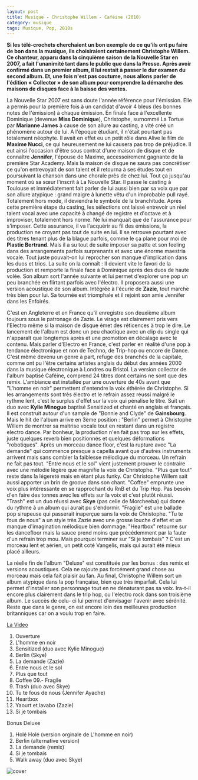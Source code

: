 ```yaml
---
layout: post
title: Musique - Christophe Willem - Caféine (2010)
category: musique
tags: Musique, Pop, 2010s
---
```


**Si les télé-crochets cherchaient un bon exemple de ce qu'ils ont pu faire de bon dans la musique, ils choisiraient certainement Christophe Willem. Ce chanteur, apparu dans la cinquième saison de la Nouvelle Star en 2007, a fait l'unanimité tant dans le public que dans la Presse. Après avoir confirmé dans un premier album, il lui restait à passer le dur examen du second album. Et, une fois n'est pas coutume, nous allons parler de l'édition « Collector » de son album pour comprendre la démarche des maisons de disques face à la baisse des ventes.**


La Nouvelle Star 2007 est sans doute l'année référence pour l'émission. Elle a permis pour la première fois à un candidat d'avoir 4 bleus (les bonnes notes de l'émission) à chaque émission. En finale face à l'excellente Dominique (devenue **Miss Dominique**), Christophe, surnommé La Tortue par **Marianne James** à cause de son allure au casting, a vité créé un phénomène autour de lui. A l'époque étudiant, il n'était pourtant pas totalement néophyte. Il avait en effet eu un petit rôle dans Alive le film de **Maxime Nucci**, ce qui heureusement ne lui causera pas trop de préjudice. Il eut ainsi l'occasion d'être sous contrat d'une maison de disque et de connaître **Jennifer**, l'épouse de Maxime, accessoirement gagnante de la première Star Academy. Mais la maison de disque ne saura pas concrétiser ce qu'on entrevoyait de son talent et il retourna à ses études tout en poursuivant la chanson dans une chorale près de chez lui. Tout ça jusqu'au moment où sa sœur l'inscrit à La Nouvelle Star. Il passe le casting à Toulouse et immédiatement fait parler de lui aussi bien par sa voix que par son allure atypique : grand maigre à lunette vêtu d'un improbable pull rayé. Totalement hors mode, il deviendra le symbole de la branchitude. Après cette première étape du casting, les sélections ont laissé entrevoir un réel talent vocal avec une capacité à changé de registre et d'octave et à improviser, totalement hors norme. Ne lui manquait que de l'assurance pour s'imposer. Cette assurance, il va l'acquérir au fil des émissions, la production ne croyant pas tout de suite en lui. Il se retrouve pourtant avec des titres tenant plus de la blague parfois, comme le ça plane pour moi de **Plastic Bertrand**. Mais il a su tout de suite imposer sa patte et son feeling dans des arrangements parfois surprenants et avec une énorme maestria vocale. Tout juste pouvait-on lui reprocher son manque d'implication dans les duos et trios. La suite on la connaît : Il devient vite le favori de la production et remporte la finale face à Dominique après des duos de haute volée. Son album sort l'année suivante et lui permet d'explorer une pop un peu branchée en flirtant parfois avec l'électro. Il proposera aussi une version acoustique de son album. Intégrée à l'écurie de **Zazie**, tout marche très bien pour lui. Sa tournée est triomphale et il rejoint son amie Jennifer dans les Enfoirés.

C'est en Angleterre et en France qu'il enregistre son deuxième album toujours sous le patronage de Zazie. Le virage est clairement pris vers l'Electro même si la maison de disque émet des réticences à trop le dire. Le lancement de l'album est donc un peu chaotique avec un clip du single qui n'apparaît que longtemps après et une promotion en décalage avec le contenu. Mais parler d'Electro en France, c'est parler en réalité d'une pop à tendance électronique et non de Techno, de Trip-hop ou encore de Dance. C'est même devenu un genre à part, refuge des branchés de la capitale, comme ont pu l'être certains artistes anglais du début des années 2000 dans la musique électronique à Londres ou Bristol. La version collector de l'album baptisé Caféine, comprend 24 titres dont certains ne sont que des remix. L'ambiance est installée par une ouverture de 40s avant que "L'homme en noir" permettent d'entendre la voix éthérée de Christophe. Si les arrangements sont très électro et le refrain assez réussi malgré le rythme lent, c'est le surplus d'effet sur la voix qui pénalise le titre. Suit un duo avec **Kylie Minogue** baptisé Sensitized et chanté en anglais et français. Il est construit autour d'un sample de "Bonnie and Clyde" de **Gainsbourg**. Mais le hit de l'album arrive en 3ème position : "Berlin" permet à Christophe Willem de montrer sa maitrise vocale tout en restant dans un registre electro dance. Par bonheur, la production n'en fait pas trop sur les effets, juste quelques reverb bien positionnés et quelques déformations "robotiques". Après un morceau dance floor, c'est la rupture avec "La demande" qui commence presque a capella avant que d'autres instruments arrivent mais sans combler la faiblesse mélodique du morceau. Un refrain ne fait pas tout. "Entre nous et le sol" vient justement prouver le contraire avec une mélodie légère que magnifie la voix de Christophe. "Plus que tout" reste dans la légereté mais en étant plus funky. Car Christophe Willem sait aussi apporter un brin de groove dans son chant. "Coffee" emprunte une voix plus intéressante en se rapprochant du RnB et du Trip Hop. Pas besoin d'en faire des tonnes avec les effets sur la voix et c'est plutôt réussi. "Trash" est un duo réussi avec **Skye** (pas celle de Morcheeba) qui donne du rythme à un album qui aurait pu s'endormir. "Fragile" est une ballade pop sirupeuse qui passerait inaperçue sans la voix de Christophe. "Tu te fous de nous" a un style très Zazie avec une grosse louche d'effet et un manque d'imagination mélodique bien dommage. "Heartbox" retourne sur les dancefloor mais la sauce prend moins que précédemment par la faute d'un refrain trop mou. Mais pourquoi terminer sur "Si je tombais" ? C'est un morceau lent et aérien, un petit coté Vangelis, mais qui aurait été mieux placé ailleurs.

La réelle fin de l'album "Deluxe" est constituée par les bonus : des remix et versions acoustiques. Cela ne rajoute pas forcément grand chose au morceau mais cela fait plaisir au fan. Au final, Christophe Willem sort un album atypique dans la pop française, bien que très imparfait. Cela lui permet d'installer son personnage tout en ne dénaturant pas sa voix. Ira-t-il encore plus clairement dans le trip hop, ou l'electro rock dans son troisième album. Le succès de celu- ci lui permet d'envisager l'avenir avec sérénité. Reste que dans le genre, on est encore loin des meilleures production britanniques car on a voulu trop en faire.

[La Video](https://www.youtube.com/watch?v=5qccmHUjdIo)

01. Ouverture 
02. L'homme en noir 
03. Sensitized (duo avec Kylie Minogue)
04. Berlin (Skye) 
05. La demande (Zazie) 
06. Entre nous et le sol 
07. Plus que tout 
08. Coffee 
09.- Fragile 
10. Trash (duo avec Skye) 
11. Tu te fous de nous (Jennifer Ayache) 
12. Heartbox 
13. Yaourt et lavabo (Zazie) 
14. Si je tombais

Bonus Deluxe 
1. Holé Holé (version orginale de L'homme en noir) 
2. Berlin (alternative version) 
3. La demande (remix) 
4. Si je tombais 
5. Walk away (duo avec Skye)

![cover](http://cheziceman.files.wordpress.com/2014/11/willemcafeine.jpg)

